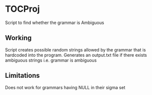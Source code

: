 # TOCProj
Script to find whether the grammar is Ambiguous
## Working
Script creates possible random strings allowed by the grammar that is hardcoded into the program.
Generates an output.txt file if there exists ambiguous strings i.e. grammar is ambiguous
## Limitations
Does not work for grammars having NULL in their sigma set
